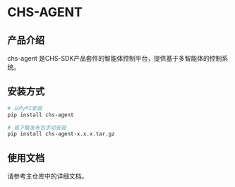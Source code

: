 # CHS-AGENT

## 产品介绍
chs-agent 是CHS-SDK产品套件的智能体控制平台，提供基于多智能体的控制系统。

## 安装方式

```bash
# 从PyPI安装
pip install chs-agent

# 或下载发布包手动安装
pip install chs-agent-x.x.x.tar.gz
```

## 使用文档
请参考主仓库中的详细文档。